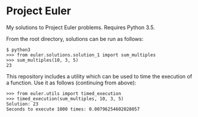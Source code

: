 Project Euler
=============

My solutions to Project Euler problems. Requires Python 3.5.

From the root directory, solutions can be run as follows:

```
$ python3
>>> from euler.solutions.solution_1 import sum_multiples
>>> sum_multiples(10, 3, 5)
23
```

This repository includes a utility which can be used to time the execution of a function. Use it as follows (continuing from above):

```
>>> from euler.utils import timed_execution
>>> timed_execution(sum_multiples, 10, 3, 5)
Solution: 23
Seconds to execute 1000 times: 0.00796254602028057
```

